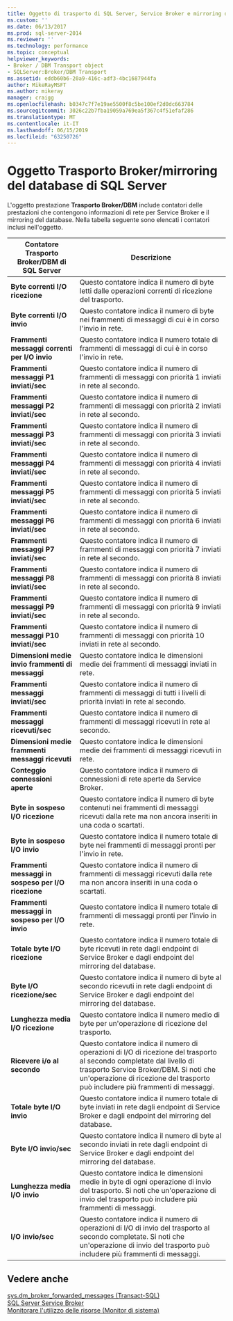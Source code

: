```yaml
---
title: Oggetto di trasporto di SQL Server, Service Broker e mirroring del database | Microsoft Docs
ms.custom: ''
ms.date: 06/13/2017
ms.prod: sql-server-2014
ms.reviewer: ''
ms.technology: performance
ms.topic: conceptual
helpviewer_keywords:
- Broker / DBM Transport object
- SQLServer:Broker/DBM Transport
ms.assetid: eddb60b6-20a9-416c-adf3-4bc1687944fa
author: MikeRayMSFT
ms.author: mikeray
manager: craigg
ms.openlocfilehash: b0347c7f7e19ae5500f8c5be100ef2d0dc663784
ms.sourcegitcommit: 3026c22b7fba19059a769ea5f367c4f51efaf286
ms.translationtype: MT
ms.contentlocale: it-IT
ms.lasthandoff: 06/15/2019
ms.locfileid: "63250726"
---
```

# <a name="sql-server-broker-and-dbm-transport-object"></a>Oggetto Trasporto Broker/mirroring del database di SQL Server
  L'oggetto prestazione **Trasporto Broker/DBM** include contatori delle prestazioni che contengono informazioni di rete per Service Broker e il mirroring del database. Nella tabella seguente sono elencati i contatori inclusi nell'oggetto.  
  
|Contatore Trasporto Broker/DBM di SQL Server|Descrizione|  
|------------------------------------------------|-----------------|  
|**Byte correnti I/O ricezione**|Questo contatore indica il numero di byte letti dalle operazioni correnti di ricezione del trasporto.|  
|**Byte correnti I/O invio**|Questo contatore indica il numero di byte nei frammenti di messaggi di cui è in corso l'invio in rete.|  
|**Frammenti messaggi correnti per I/O invio**|Questo contatore indica il numero totale di frammenti di messaggi di cui è in corso l'invio in rete.|  
|**Frammenti messaggi P1 inviati/sec**|Questo contatore indica il numero di frammenti di messaggi con priorità 1 inviati in rete al secondo.|  
|**Frammenti messaggi P2 inviati/sec**|Questo contatore indica il numero di frammenti di messaggi con priorità 2 inviati in rete al secondo.|  
|**Frammenti messaggi P3 inviati/sec**|Questo contatore indica il numero di frammenti di messaggi con priorità 3 inviati in rete al secondo.|  
|**Frammenti messaggi P4 inviati/sec**|Questo contatore indica il numero di frammenti di messaggi con priorità 4 inviati in rete al secondo.|  
|**Frammenti messaggi P5 inviati/sec**|Questo contatore indica il numero di frammenti di messaggi con priorità 5 inviati in rete al secondo.|  
|**Frammenti messaggi P6 inviati/sec**|Questo contatore indica il numero di frammenti di messaggi con priorità 6 inviati in rete al secondo.|  
|**Frammenti messaggi P7 inviati/sec**|Questo contatore indica il numero di frammenti di messaggi con priorità 7 inviati in rete al secondo.|  
|**Frammenti messaggi P8 inviati/sec**|Questo contatore indica il numero di frammenti di messaggi con priorità 8 inviati in rete al secondo.|  
|**Frammenti messaggi P9 inviati/sec**|Questo contatore indica il numero di frammenti di messaggi con priorità 9 inviati in rete al secondo.|  
|**Frammenti messaggi P10 inviati/sec**|Questo contatore indica il numero di frammenti di messaggi con priorità 10 inviati in rete al secondo.|  
|**Dimensioni medie invio frammenti di messaggi**|Questo contatore indica le dimensioni medie dei frammenti di messaggi inviati in rete.|  
|**Frammenti messaggi inviati/sec**|Questo contatore indica il numero di frammenti di messaggi di tutti i livelli di priorità inviati in rete al secondo.|  
|**Frammenti messaggi ricevuti/sec**|Questo contatore indica il numero di frammenti di messaggi ricevuti in rete al secondo.|  
|**Dimensioni medie frammenti messaggi ricevuti**|Questo contatore indica le dimensioni medie dei frammenti di messaggi ricevuti in rete.|  
|**Conteggio connessioni aperte**|Questo contatore indica il numero di connessioni di rete aperte da Service Broker.|  
|**Byte in sospeso I/O ricezione**|Questo contatore indica il numero di byte contenuti nei frammenti di messaggi ricevuti dalla rete ma non ancora inseriti in una coda o scartati.|  
|**Byte in sospeso I/O invio**|Questo contatore indica il numero totale di byte nei frammenti di messaggi pronti per l'invio in rete.|  
|**Frammenti messaggi in sospeso per I/O ricezione**|Questo contatore indica il numero di frammenti di messaggi ricevuti dalla rete ma non ancora inseriti in una coda o scartati.|  
|**Frammenti messaggi in sospeso per I/O invio**|Questo contatore indica il numero totale di frammenti di messaggi pronti per l'invio in rete.|  
|**Totale byte I/O ricezione**|Questo contatore indica il numero totale di byte ricevuti in rete dagli endpoint di Service Broker e dagli endpoint del mirroring del database.|  
|**Byte I/O ricezione/sec**|Questo contatore indica il numero di byte al secondo ricevuti in rete dagli endpoint di Service Broker e dagli endpoint del mirroring del database.|  
|**Lunghezza media I/O ricezione**|Questo contatore indica il numero medio di byte per un'operazione di ricezione del trasporto.|  
|**Ricevere i/o al secondo**|Questo contatore indica il numero di operazioni di I/O di ricezione del trasporto al secondo completate dal livello di trasporto Service Broker/DBM. Si noti che un'operazione di ricezione del trasporto può includere più frammenti di messaggi.|  
|**Totale byte I/O invio**|Questo contatore indica il numero totale di byte inviati in rete dagli endpoint di Service Broker e dagli endpoint del mirroring del database.|  
|**Byte I/O invio/sec**|Questo contatore indica il numero di byte al secondo inviati in rete dagli endpoint di Service Broker e dagli endpoint del mirroring del database.|  
|**Lunghezza media I/O invio**|Questo contatore indica le dimensioni medie in byte di ogni operazione di invio del trasporto. Si noti che un'operazione di invio del trasporto può includere più frammenti di messaggi.|  
|**I/O invio/sec**|Questo contatore indica il numero di operazioni di I/O di invio del trasporto al secondo completate. Si noti che un'operazione di invio del trasporto può includere più frammenti di messaggi.|  
  
## <a name="see-also"></a>Vedere anche  
 [sys.dm_broker_forwarded_messages &#40;Transact-SQL&#41;](/sql/relational-databases/system-dynamic-management-views/sys-dm-broker-forwarded-messages-transact-sql)   
 [SQL Server Service Broker](../../database-engine/configure-windows/sql-server-service-broker.md)   
 [Monitorare l'utilizzo delle risorse &#40;Monitor di sistema&#41;](monitor-resource-usage-system-monitor.md)  
  
  

